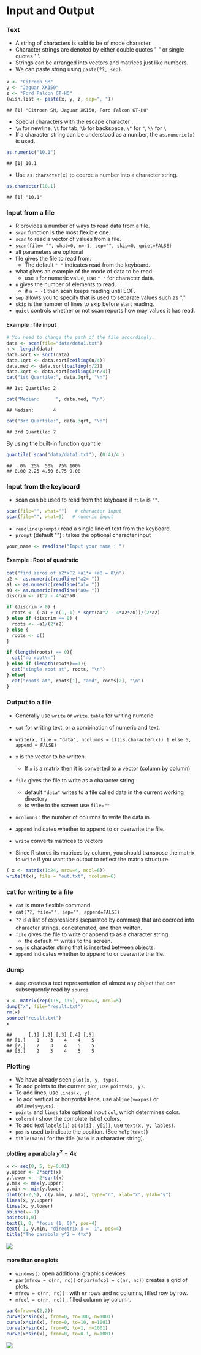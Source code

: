 Input and Output
================

### Text

-   A string of characters is said to be of mode character.
-   Character strings are denoted by either double quotes " " or single quotes ' '.
-   Strings can be arranged into vectors and matrices just like numbers.
-   We can paste string using `paste(??, sep)`.

``` r
x <- "Citroen SM"
y <- "Jaguar XK150"
z <- "Ford Falcon GT-HO"
(wish.list <- paste(x, y, z, sep=", "))
```

    ## [1] "Citroen SM, Jaguar XK150, Ford Falcon GT-HO"

-   Special characters with the escape character .
-   `\n` for newline, `\t` for tab, `\b` for backspace, `\"` for `"`, `\\` for `\`
-   If a character string can be understood as a number, the `as.numeric(x)` is used.

``` r
as.numeric("10.1")
```

    ## [1] 10.1

-   Use `as.character(x)` to coerce a number into a character string.

``` r
as.character(10.1)
```

    ## [1] "10.1"

### Input from a file

-   R provides a number of ways to read data from a file.
-   `scan` function is the most flexible one.
-   `scan` to read a vector of values from a file.
-   `scan(file= "", what=0, n=-1, sep="", skip=0, quiet=FALSE)`
-   all parameters are optional
-   file gives the file to read from.
    -   The default `" "` indicates read from the keyboard.
-   what gives an example of the mode of data to be read.
    -   use `0` for numeric value, use `" "` for character data.
-   `n` gives the number of elements to read.
    -   if `n = -1` then scan keeps reading until EOF.
-   `sep` allows you to specify that is used to separate values such as ","
-   `skip` is the number of lines to skip before start reading.
-   `quiet` controls whether or not scan reports how may values it has read.

#### Example : file input

``` r
# You need to change the path of the file accordingly.
data <- scan(file="data/data1.txt")
n <- length(data)
data.sort <- sort(data)
data.1qrt <- data.sort[ceiling(n/4)]
data.med <- data.sort[ceiling(n/2)]
data.3qrt <- data.sort[ceiling(3*n/4)]
cat("1st Quartile:", data.1qrt, "\n")
```

    ## 1st Quartile: 2

``` r
cat("Median:      ", data.med, "\n")
```

    ## Median:       4

``` r
cat("3rd Quartile:", data.3qrt, "\n")
```

    ## 3rd Quartile: 7

By using the built-in function quantile

``` r
quantile( scan("data/data1.txt"), (0:4)/4 )
```

    ##   0%  25%  50%  75% 100% 
    ## 0.00 2.25 4.50 6.75 9.00

### Input from the keyboard

-   scan can be used to read from the keyboard if `file` is `""`.

``` r
scan(file="", what="")   # character input
scan(file="", what=0)   # numeric input
```

-   `readline(prompt)` read a single line of text from the keyboard.
-   `prompt` (default "") : takes the optional character input

``` r
your_name <- readline("Input your name : ")
```

#### Example : Root of quadratic

``` r
cat("find zeros of a2*x^2 +a1*x +a0 = 0\n")
a2 <- as.numeric(readline("a2= "))
a1 <- as.numeric(readline("a1= "))
a0 <- as.numeric(readline("a0= "))
discrim <- a1^2 - 4*a2*a0

if (discrim > 0) {
  roots <- (-a1 + c(1,-1) * sqrt(a1^2 - 4*a2*a0))/(2*a2)
} else if (discrim == 0) {
  roots <- -a1/(2*a2)
} else {
  roots <- c()
}

if (length(roots) == 0){ 
  cat("no root\n") 
} else if (length(roots)==1){ 
  cat("single root at", roots, "\n")
} else{  
  cat("roots at", roots[1], "and", roots[2], "\n")
}
```

### Output to a file

-   Generally use `write` or `write.table` for writing numeric.
-   `cat` for writing text, or a combination of numeric and text.

-   `write(x, file = "data", ncolumns = if(is.character(x)) 1 else 5, append = FALSE)`
-   `x` is the vector to be written.
    -   If `x` is a matrix then it is converted to a vector (column by column)
-   `file` gives the file to write as a character string
    -   default `"data"` writes to a file called data in the current working directory
    -   to write to the screen use `file=""`
-   `ncolumns` : the number of columns to write the data in.
-   `append` indicates whether to append to or overwrite the file.

-   `write` converts matrices to vectors
-   Since R stores its matrices by column, you should transpose the matrix to `write` if you want the output to reflect the matrix structure.

``` r
( x <- matrix(1:24, nrow=4, ncol=6)) 
write(t(x), file = "out.txt", ncolumn=6)
```

### cat for writing to a file

-   `cat` is more flexible command.
-   `cat(??, file="", sep="", append=FALSE)`
-   `??` is a list of expressions (separated by commas) that are coerced into character strings, concatenated, and then written.
-   `file` gives the file to write or append to as a character string.
    -   the default `""` writes to the screen.
-   `sep` is character string that is inserted between objects.
-   `append` indicates whether to append to or overwrite the file.

### dump

-   `dump` creates a text representation of almost any object that can subsequently read by `source`.

``` r
x <- matrix(rep(1:5, 1:5), nrow=3, ncol=5)
dump("x", file="result.txt")
rm(x)
source("result.txt")
x
```

    ##      [,1] [,2] [,3] [,4] [,5]
    ## [1,]    1    3    4    4    5
    ## [2,]    2    3    4    5    5
    ## [3,]    2    3    4    5    5

### Plotting

-   We have already seen `plot(x, y, type)`.
-   To add points to the current plot, use `points(x, y)`.
-   To add lines, use `lines(x, y)`.
-   To add vertical or horizontal liens, use `abline(v=xpos)` or `abline(y=ypos)`.
-   `points` and `lines` take optional input `col`, which determines color.
-   `colors()` show the complete list of colors.
-   To add text `labels[1]` at `(x[i], y[i])`, use `text(x, y, lables)`.
-   `pos` is used to indicate the position. (See `help(text)`)
-   `title(main)` for the title (`main` is a character string).

#### plotting a parabola *y*<sup>2</sup> = 4*x*

``` r
x <- seq(0, 5, by=0.01)
y.upper <- 2*sqrt(x)
y.lower <- -2*sqrt(x)
y.max <- max(y.upper)
y.min <- min(y.lower)
plot(c(-2,5), c(y.min, y.max), type="n", xlab="x", ylab="y")
lines(x, y.upper)
lines(x, y.lower)
abline(v=-1)
points(1,0)
text(1, 0, "focus (1, 0)", pos=4)
text(-1, y.min, "directrix x = -1", pos=4)
title("The parabola y^2 = 4*x")
```

![](3.IO_files/figure-markdown_github/unnamed-chunk-11-1.png)

#### more than one plots

-   `windows()` open additional graphics devices.
-   `par(mfrow = c(nr, nc))` or `par(mfcol = c(nr, nc))` creates a grid of plots.
-   `mfrow = c(nr, nc))` : with `nr` rows and `nc` columns, filled row by row.
-   `mfcol = c(nr, nc))` : filled column by column.

``` r
par(mfrow=c(2,2))
curve(x*sin(x), from=0, to=100, n=1001)
curve(x*sin(x), from=0, to=10, n=1001)
curve(x*sin(x), from=0, to=1, n=1001)
curve(x*sin(x), from=0, to=0.1, n=1001)
```

![](3.IO_files/figure-markdown_github/unnamed-chunk-12-1.png)
